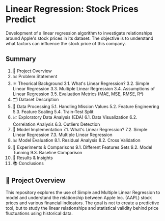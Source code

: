 # Linear Regression: Stock Prices Predict
Development of a linear regression algorithm to investigate relationships around Apple's stock prices in its dataset. The objective is to understand what factors can influence the stock price of this company.

## Summary
1. 📌 Project Overview
2. 📊 Problem Statement
3. ⚛️ Theorical Background
  3.1. What's Linear Regression?
  3.2. Simple Linear Regression
  3.3. Multiple Linear Regression
  3.4. Assumptions of Linear Regression
  3.5. Evaluation Metrics (MAE, MSE, RMSE, R²)
4. 🗂️ Dataset Description
5. 🧹 Data Processing
  5.1. Handling Mission Values
  5.2. Feature Engineering
  5.3. Feature Scaling
  5.4. Train-Test Split
6. 📈 Exploratory Data Analysis (EDA)
  6.1. Data Visualization
  6.2. Correlation Analysis
  6.3. Outliers Detection
7.  🔧 Model Implementation
   7.1. What's Linear Regression?
   7.2. Simple Linear Regression
   7.3. Multiple Linear Regression
8.  📊 Model Evaluation
  8.1. Residual Analysis
  8.2. Cross Validation
9.  🧪 Experiments & Comparisons
  9.1. Different Features Sets
  9.2. Model Tunning
  9.3. Baseline Comparison
11. 🚀 Results & Insights
12. 📚 Conclusions


## 📌 Project Overview
This repository explores the use of Simple and Multiple Linear Regression to model and understand the relationship between Apple Inc. (AAPL) stock prices and various financial indicators. The goal is not to create a predictive tool, but to study the linear relationships and statistical validity behind price fluctuations using historical data.
